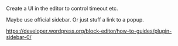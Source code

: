 Create a UI in the editor to control timeout etc.

Maybe use official sidebar. Or just stuff a link to a popup.

https://developer.wordpress.org/block-editor/how-to-guides/plugin-sidebar-0/

